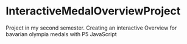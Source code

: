 # InteractiveMedalOverviewProject
Project in my second semester. Creating an interactive Overview for bavarian olympia medals with P5 JavaScript

